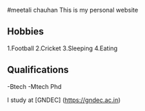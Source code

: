 #meetali chauhan
This is my personal website

## Hobbies
1.Football
2.Cricket
3.Sleeping
4.Eating

## Qualifications
-Btech
-Mtech
Phd

I study at [GNDEC] (https://gndec.ac.in)
